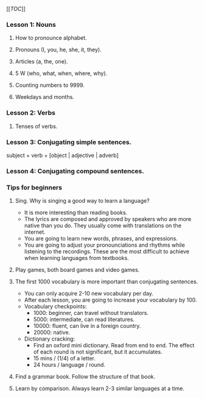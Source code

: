 
[[_TOC_]]

### Lesson 1: Nouns

1. How to pronounce alphabet.

1. Pronouns (I, you, he, she, it, they).

1. Articles (a, the, one).

1. 5 W (who, what, when, where, why).

1. Counting numbers to 9999.

1. Weekdays and months.

### Lesson 2: Verbs

1. Tenses of verbs.

### Lesson 3: Conjugating simple sentences.

subject + verb + [object | adjective | adverb]

### Lesson 4: Conjugating compound sentences.

### Tips for beginners

1. Sing. Why is singing a good way to learn a language?
    * It is more interesting than reading books.
    * The lyrics are composed and approved by speakers who are more native than you do.
      They usually come with translations on the internet.
    * You are going to learn new words, phrases, and expressions.
    * You are going to adjust your pronounciations and rhythms while listening to the recordings.
      These are the most difficult to achieve when learning languages from textbooks.

1. Play games, both board games and video games.

1. The first 1000 vocabulary is more important than conjugating sentences.
    * You can only acquire 2-10 new vocabulary per day.
    * After each lesson, you are going to increase your vocabulary by 100.
    * Vocabulary checkpoints:
        * 1000:     beginner,       can travel without translators.
        * 5000:     intermediate,   can read literatures.
        * 10000:    fluent,         can live in a foreign country.
        * 20000:    native.
    * Dictionary cracking:
        * Find an oxford mini dictionary. Read from end to end.
          The effect of each round is not significant, but it accumulates.
        * 15 mins / (1/4) of a letter.
        * 24 hours / language / round.

1. Find a grammar book. Follow the structure of that book.

1. Learn by comparison. Always learn 2-3 similar languages at a time.

